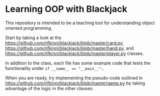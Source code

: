 # Learning OOP with Blackjack

This repository is intended to be a teaching tool for understanding object oriented programming. 

Start by taking a look at the https://github.com/rifkinni/blackjack/blob/master/card.py, https://github.com/rifkinni/blackjack/blob/master/hand.py, and https://github.com/rifkinni/blackjack/blob/master/player.py classes.

In addition to the class, each file has some example code that tests the functionality under `if __name__ == "__main__":`. 

When you are ready, try implementing the pseudo-code outlined in https://github.com/rifkinni/blackjack/blob/master/game.py by taking advantage of the logic in the other classes.
